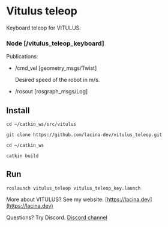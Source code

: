 # Vitulus teleop
 Keyboard teleop for VITULUS.

### Node [/vitulus_teleop_keyboard]

Publications: 
 * /cmd_vel [geometry_msgs/Twist]

   Desired speed of the robot in m/s.

 * /rosout [rosgraph_msgs/Log]

## Install

`cd ~/catkin_ws/src/vitulus`

`git clone https://github.com/lacina-dev/vitulus_teleop.git`

`cd ~/catkin_ws`

`catkin build`

## Run

`roslaunch vitulus_teleop vitulus_teleop_key.launch`

 More about VITULUS? See my website.
 [https://lacina.dev](https://lacina.dev)

 Questions? Try Discord.
 [Discord channel](https://discord.gg/YqeNV5hEVN)